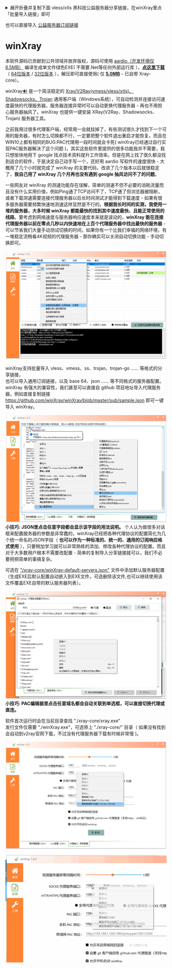 <details>  <summary>展开折叠并复制下面 vless/xtls 黑科技公益服务器分享链接，在winXray里点「批量导入链接」即可</summary>  <pre>vless://0d841558-eade-cfa9-f3ea-b6ab735a7867@us.winray.xyz:443/?flow=xtls-rprx-direct&host=us.winray.xyz&sni=us.winray.xyz&tls=xtls#%E7%BE%8E%E5%9B%BD%E8%A5%BF%E9%9B%85%E5%9B%BExtls%E9%BB%91%E7%A7%91%E6%8A%80
vless://1fd55a0e-67e1-a70e-acdc-86605b0b7f00@jp.winray.xyz:443/?flow=xtls-rprx-direct&host=jp.winray.xyz&sni=jp.winray.xyz&tls=xtls#%E6%97%A5%E6%9C%AC%E4%B8%9C%E4%BA%ACxtls%E9%BB%91%E7%A7%91%E6%8A%80
vmess://eyJhZGQiOiJ3d3cuYWVjaC5jYyIsImFpZCI6NjQsImhvc3QiOiIiLCJpZCI6ImVmM2M2YWEwLWU1ZjItNDMzMi1iYWQ4LTE3YzA0MzhkZmFhMyIsIm5ldCI6IndzIiwicGF0aCI6Ii9yYXkiLCJwb3J0Ijo0NDMsInBzIjoiXHU5OTk5XHU2RTJGNCIsInRscyI6InRscyIsInR5cGUiOiJub25lIiwidiI6Mn0=
vmess://eyJhZGQiOiIyMy4yMjUuMTI1Ljg2IiwiYWlkIjo2NCwiaG9zdCI6Ind3dy41NjYyNjE3My54eXoiLCJpZCI6IjhmYjkyMWMwLTU2NGQtNGQ1YS05YjEzLTM4NGMwMTgyMDEyNiIsIm5ldCI6IndzIiwicGF0aCI6Ii9mb290ZXJzIiwicG9ydCI6NDQzLCJwcyI6Ilx1N0Y4RVx1NTZGRDQiLCJ0bHMiOiJ0bHMiLCJ0eXBlIjoibm9uZSIsInYiOjJ9
vmess://eyJhZGQiOiIxMDQuMTYuMTYwLjIwIiwiYWlkIjoyLCJob3N0IjoiZnJlZXVzLm1jYW4udGVjaCIsImlkIjoiOWU2Y2VlZmYtMjU0Ni0zNjkwLWFjMDAtNmZjZGYzMWRlYzk0IiwibmV0Ijoid3MiLCJwYXRoIjoiL3kyODQiLCJwb3J0Ijo0NDMsInBzIjoiXHU3RjhFXHU1NkZENCIsInRscyI6InRscyIsInR5cGUiOiJub25lIiwidiI6Mn0=
vmess://eyJhZGQiOiJsbGFqdi5yZWJsZHAudGVjaCIsImFpZCI6NjQsImhvc3QiOiJsbGFqdi5yZWJsZHAudGVjaCIsImlkIjoiM2I1ZTI1OGUtOGM1ZS00NWQzLWI3ZDItMDJjOGY1ZmMwYmIyIiwibmV0Ijoid3MiLCJwYXRoIjoiLyIsInBvcnQiOjQ0MywicHMiOiJcdTVGQjdcdTU2RkQ0IiwidGxzIjoidGxzIiwidHlwZSI6Im5vbmUiLCJ2IjoyfQ==
vmess://eyJhZGQiOiIxNTQuODQuMS4xNDAiLCJhaWQiOjY0LCJob3N0IjoiMTU0Ljg0LjEuMTQwIiwiaWQiOiIyYTczNDlkNi05OTRhLTQzNGItOTU4OS1jMDAyMDY4NWU1MjgiLCJuZXQiOiJ0Y3AiLCJwYXRoIjoiLyIsInBvcnQiOjU0NjcxLCJwcyI6Ilx1ODM3N1x1NTE3MDQiLCJ0bHMiOiIiLCJ0eXBlIjoibm9uZSIsInYiOjJ9
vmess://eyJhZGQiOiJjb25zdW0yLmN1a2VlLmNjIiwiYWlkIjo2NCwiaG9zdCI6ImNvbnN1bTIuY3VrZWUuY2MiLCJpZCI6IjAyOTE0RjI1LTQxQzgtMzExNC01MEYzLTE5MzU5QjYzMUM3NyIsIm5ldCI6IndzIiwicGF0aCI6Ii8iLCJwb3J0Ijo0NDMsInBzIjoiXHU2Q0Q1XHU1NkZENCIsInRscyI6InRscyIsInR5cGUiOiJub25lIiwidiI6Mn0=</pre></details>  

也可以直接导入 [公益服务器订阅链接](./sub/sample.json)  

# winXray 
本软件源码已贡献到公共领域并放弃版权，源码可使用 [aardio（开发环境仅6.5MB）](http://www.aardio.com) 编译生成单文件绿色EXE( 不需要.Net等任何外部运行库 ），**[点这里下载](https://github.com/TheMRLL/winxray/releases/download/1.7.1/winXray.7z)** （ [64位版本](https://github.com/TheMRLL/winxray/releases/download/1.7.1/winXray.7z) / [32位版本](https://github.com/TheMRLL/winxray/releases/download/1.7.1/winXray32.7z) ），解压即可直接使用( 仅  **[5.0MB](https://github.com/TheMRLL/winxray/releases/download/1.7.1/winXray.7z)** - 已自带 Xray-core）。

winXray[:loud_sound:](http://dict.youdao.com/dictvoice?audio=winxray&type=2) 是一个简洁稳定的 [Xray/V2Ray(vmess/vless/xtls)、Shadowsocks、Trojan](https://github.com/XTLS/Xray-core) 通用客户端（Windows系统），可自动检测并连接访问速度最快的代理服务器。服务器连接异常时可以自动更换代理服务器 - 再也不用担心服务器抽风了。winXray 也提供一键安装 XRay(V2Ray、Shadowsocks、Trojan) 服务器工具。   
  
之前我用过很多代理客户端，经常用一会就挂掉了，有些测试很久才找到下一个可用的服务器，有时怎么切换都不行，一定要把整个软件退出重启才能恢复。而且在WIN10上都有相同的BUG:PAC代理用一段时间就会卡死( winXray已经通过自行实现PAC服务器解决了这个问题 )，其实这些软件里提供的很多功能我并不需要，我只想愉快地用下 google 找点技术资料提升工作效率。但是在网上找了很久都没找到适合的软件，于是决定自己动手写一个，还好用 aardio 写软件的速度很快 - 大概用了几个小时就完成了 winXray 的主要代码，改进了几个版本以后就很稳定了，**我自己用了 winXray  几个月再也没有遇到 google 抽风访问不了的问题**。    

一些网友对 winXray 的测速功能存在误解，简单的测速不但不必要的消耗流量而且没有什么实用价值，例如Ping通了TCP访问不了，TCP通了但浏览器被阻断，或者下载测速需要连接代理服务器以后长时间测试才能得到下载速度 - 如果有很多服务器需要频繁快速地测速这样显然是不行的。**根据我长时间的实测，我使用一堆的服务器，大多时候 winXray 都能最快的找到其中速度最快、且能正常使用的线路**。要考虑到网络速度与服务器响应速度本来就是波动的，**winXray 能在连接代理服务器以前在零点几秒以内快速地在上百个代理服务器中找出最快的服务器** - 可以节省我们大量手动测试切换的时间，如果你有一个比我们幸福的网络环境，有一堆稳定流畅看4K视频的代理服务器 - 那你确实可以关闭自动切换功能 - 手动切换即可。

![winXray](./screenshots/winXray.png)

winXray支持批量导入 vless、vmess、ss、trojan、trojan-go …… 等格式的分享链接，  
也可以导入通用订阅链接，以及 base 64、json …… 等不同格式的服务器配置。winXray 有强大的兼容性，我们甚至可以直接自 github 项目地址导入代理服务器，例如直接复制链接 https://github.com/winXray/winXray/blob/master/sub/sample.json 即可一键导入 winXray。

![服务器配置](./screenshots/config.json.png)
**小技巧: JSON里点击任意字段都会显示该字段的用法说明。** 个人认为做很多对话框来配置服务器的参数是非常蠢的，winXray已经把各种代理协议的配置简化为几个统一命名的JSON字段（ **也可以作为一种标准的、统一的、通用的订阅响应格式使用** ），只要稍加学习就可以非常熟练的添加、修改各种代理协议的配置。而且对于大多数用户根本不需要改配置 - 简单的复制导入分享链接就可以，我们不必要把把简单的事搞复杂。

可选在 ["/xray-core/winXray-default-servers.json"](./xray-core/winXray-default-servers.json) 文件中添加默认服务器配置（生成EXE后默认配置自动嵌入到EXE文件，可选删除该文件,也可以继续使用该文件覆盖EXE自带的默认服务器列表）。

![PAC配置](./screenshots/pac.png)
**小技巧: PAC编辑器里点击任意域名都会自动关联到单选框，可以直接切换代理或直连。**

软件首次运行时会在当前目录查找 "./xray-core/xray.exe"   
发行文件仅需要 "./winXray.exe"，可选带上 "./xray-core/" 目录（ 如果没有找到会自动到v2ray官网下载，不过没有代理服务器下载有时候非常慢 )。

![端口配置](./screenshots/config.advanced.png)

<img src="./screenshots/telegram.gif" width="1031" alt="Telegram 端口配置">
